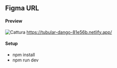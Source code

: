 ## Figma URL

#### Preview
![Cattura](https://github.com/SuperBona/temp-vite-images/assets/122936032/e08dda64-47b0-428d-929a-5ab600629eae)
https://tubular-dango-81e56b.netlify.app/

#### Setup

- npm install
- npm run dev
